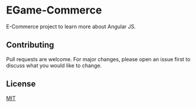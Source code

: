 # EGame-Commerce
E-Commerce project to learn more about Angular JS.

## Contributing
Pull requests are welcome. For major changes, please open an issue first to discuss what you would like to change.

## License
[MIT](LICENSE)
